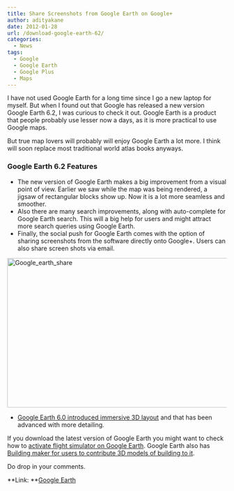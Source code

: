 ```yaml
---
title: Share Screenshots from Google Earth on Google+
author: adityakane
date: 2012-01-28
url: /download-google-earth-62/
categories:
  - News
tags:
  - Google
  - Google Earth
  - Google Plus
  - Maps
---
```

I have not used Google Earth for a long time since I go a new laptop for myself. But when I found out that Google has released a new version Google Earth 6.2, I was curious to check it out. Google Earth is a product that people probably use lesser now a days, as it is more practical to use Google maps.

But true map lovers will probably will enjoy Google Earth a lot more. I think will soon replace most traditional world atlas books anyways.

### Google Earth 6.2 Features

  * The new version of Google Earth makes a big improvement from a visual point of view. Earlier we saw while the map was being rendered, a jigsaw of rectangular blocks show up. Now it is a lot more seamless and smoother.
  * Also there are many search improvements, along with auto-complete for Google Earth search. This will a big help for users and might attract more search queries using Google Earth.
  * Finally, the social push for Google Earth comes with the option of sharing screenshots from the software directly onto Google+. Users can also share screen shots via email.

[<img style="background-image: none; padding-left: 0px; padding-right: 0px; display: inline; padding-top: 0px; border: 0px;" title="Google_earth_share" src="http://cdn.devilsworkshop.org/files/2012/01/Google_earth_share_thumb.png" alt="Google_earth_share" width="570" height="344" border="0" />][1]

  * <a title="Experiance 3D with Google Earth 6" href="http://devilsworkshop.org/experience-3d-google-earth-6/" target="_blank">Google Earth 6.0 introduced immersive 3D layout</a> and that has been advanced with more detailing.

If you download the latest version of Google Earth you might want to check how to <a href="http://devilsworkshop.org/google-earth-flight-simulator-a-backhanded-compliment-to-microsoft/" target="_blank">activate flight simulator on Google Earth</a>. Google Earth also has <a href="http://devilsworkshop.org/create-3d-buildings-for-google-earth-with-building-maker/" target="_blank">Building maker for users to contribute 3D models of building to it</a>.

Do drop in your comments.

**Link: **<a href="http://www.google.com/earth/download/ge/agree.html" onclick="_gaq.push(['_trackEvent', 'outbound-article', 'http://www.google.com/earth/download/ge/agree.html', 'Google Earth']);" target="_blank">Google Earth</a>

 [1]: http://cdn.devilsworkshop.org/files/2012/01/Google_earth_share.png
